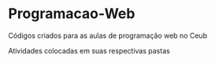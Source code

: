 # Programacao-Web
Códigos criados para as aulas de programação web no Ceub

Atividades colocadas em suas respectivas pastas
